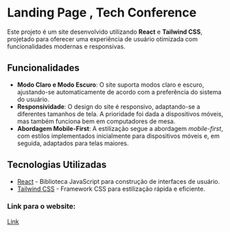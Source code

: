 # Landing Page , Tech Conference

Este projeto é um site desenvolvido utilizando **React** e **Tailwind CSS**, projetado para oferecer uma experiência de usuário otimizada com funcionalidades modernas e responsivas.

## Funcionalidades

- **Modo Claro e Modo Escuro**: O site suporta modos claro e escuro, ajustando-se automaticamente de acordo com a preferência do sistema do usuário.
- **Responsividade**: O design do site é responsivo, adaptando-se a diferentes tamanhos de tela. A prioridade foi dada a dispositivos móveis, mas também funciona bem em computadores de mesa.
- **Abordagem Mobile-First**: A estilização segue a abordagem *mobile-first*, com estilos implementados inicialmente para dispositivos móveis e, em seguida, adaptados para telas maiores.

## Tecnologias Utilizadas

- [React](https://reactjs.org/) - Biblioteca JavaScript para construção de interfaces de usuário.
- [Tailwind CSS](https://tailwindcss.com/) - Framework CSS para estilização rápida e eficiente.

### Link para o website:
<a>[Link](https://techconference-landingpage.vercel.app/)</a>

